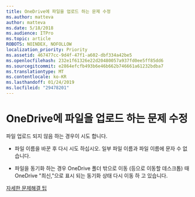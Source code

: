 ```yaml
---
title: OneDrive에 파일을 업로드 하는 문제 수정
ms.author: matteva
author: matteva
ms.date: 5/18/2018
ms.audience: ITPro
ms.topic: article
ROBOTS: NOINDEX, NOFOLLOW
localization_priority: Priority
ms.assetid: 467477cc-9d4f-47f1-a602-dbf334a42be5
ms.openlocfilehash: 232e1f61326e22d20480057a937fd0ee5ff85dd6
ms.sourcegitcommit: e2864efcfb493b6e46b662b746661a61232bdba7
ms.translationtype: MT
ms.contentlocale: ko-KR
ms.lasthandoff: 01/24/2019
ms.locfileid: "29478201"
---
```

# <a name="fix-problems-uploading-files-to-onedrive"></a>OneDrive에 파일을 업로드 하는 문제 수정

파일 업로드 되지 않음 하는 경우이 시도 합니다.
  
- 파일 이름을 바꾼 후 다시 시도 하십시오. 일부 파일 이름과 파일 이름에 문자 수 없습니다. 
    
- 파일을 동기화 하는 경우 OneDrive 폴더 밖으로 이동 (등으로 이동할 데스크톱) 때 OneDrive "최신,"으로 표시 되는 동기화 상태 다시 이동 하 고 있습니다. 
    
[자세한 문제해결 팁](https://go.microsoft.com/fwlink/?linkid=873155)
  

